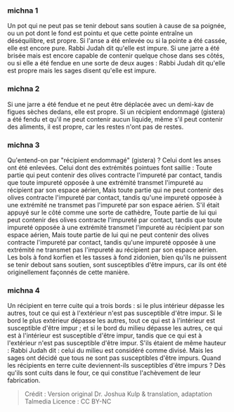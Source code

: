 
### michna 1
Un pot qui ne peut pas se tenir debout sans soutien à cause de sa poignée, ou un pot dont le fond est pointu et que cette pointe entraîne un déséquilibre, est propre. Si l'anse a été enlevée ou si la pointe a été cassée, elle est encore pure. Rabbi Judah dit qu'elle est impure. Si une jarre a été brisée mais est encore capable de contenir quelque chose dans ses côtés, ou si elle a été fendue en une sorte de deux auges : Rabbi Judah dit qu'elle est propre mais les sages disent qu'elle est impure.

### michna 2
Si une jarre a été fendue et ne peut être déplacée avec un demi-kav de figues sèches dedans, elle est propre. Si un récipient endommagé (gistera) a été fendu et qu'il ne peut contenir aucun liquide, même s'il peut contenir des aliments, il est propre, car les restes n'ont pas de restes.

### michna 3
Qu'entend-on par "récipient endommagé" (gistera) ? Celui dont les anses ont été enlevées. Celui dont des extrémités pointues font saillie : Toute partie qui peut contenir des olives contracte l'impureté par contact, tandis que toute impureté opposée à une extrémité transmet l'impureté au récipient par son espace aérien, Mais toute partie qui ne peut contenir des olives contracte l'impureté par contact, tandis qu'une impureté opposée à une extrémité ne transmet pas l'impureté par son espace aérien. S'il était appuyé sur le côté comme une sorte de cathèdre, Toute partie de lui qui peut contenir des olives contracte l'impureté par contact, tandis que toute impureté opposée à une extrémité transmet l'impureté au récipient par son espace aérien, Mais toute partie de lui qui ne peut contenir des olives contracte l'impureté par contact, tandis qu'une impureté opposée à une extrémité ne transmet pas l'impureté au récipient par son espace aérien. Les bols à fond korfien et les tasses à fond zidonien, bien qu'ils ne puissent se tenir debout sans soutien, sont susceptibles d'être impurs, car ils ont été originellement façonnés de cette manière.

### michna 4
Un récipient en terre cuite qui a trois bords : si le plus intérieur dépasse les autres, tout ce qui est à l'extérieur n'est pas susceptible d'être impur. Si le bord le plus extérieur dépasse les autres, tout ce qui est à l'intérieur est susceptible d'être impur ; et si le bord du milieu dépasse les autres, ce qui est à l'intérieur est susceptible d'être impur, tandis que ce qui est à l'extérieur n'est pas susceptible d'être impur. S'ils étaient de même hauteur : Rabbi Judah dit : celui du milieu est considéré comme divisé. Mais les sages ont décidé que tous ne sont pas susceptibles d'être impurs. Quand les récipients en terre cuite deviennent-ils susceptibles d'être impurs ? Dès qu'ils sont cuits dans le four, ce qui constitue l'achèvement de leur fabrication.

>Crédit : Version original Dr. Joshua Kulp & translation, adaptation Talmedia
>Licence : CC BY-NC